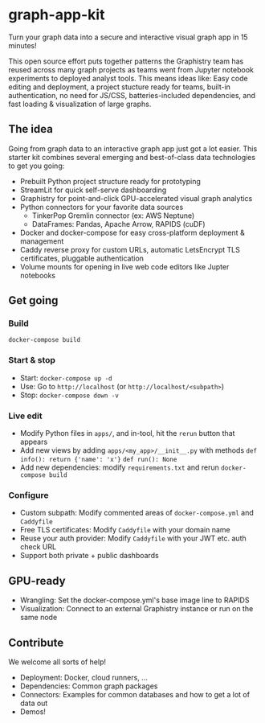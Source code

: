 # graph-app-kit

Turn your graph data into a secure and interactive visual graph app in 15 minutes! 

This open source effort puts together patterns the Graphistry team has reused across many graph projects as teams went from Jupyter notebook experiments to deployed analyst tools. This means ideas like: Easy code editing and deployment, a project stucture ready for teams, built-in authentication, no need for JS/CSS, batteries-included dependencies, and fast loading & visualization of large graphs.

## The idea

Going from graph data to an interactive graph app just got a lot easier. This starter kit combines several emerging and best-of-class data technologies to get you going:

* Prebuilt Python project structure ready for prototyping
* StreamLit for quick self-serve dashboarding
* Graphistry for point-and-click GPU-accelerated visual graph analytics
* Python connectors for your favorite data sources
   * TinkerPop Gremlin connector (ex: AWS Neptune)
   * DataFrames: Pandas, Apache Arrow, RAPIDS (cuDF)
* Docker and docker-compose for easy cross-platform deployment & management
* Caddy reverse proxy for custom URLs, automatic LetsEncrypt TLS certificates, pluggable authentication
* Volume mounts for opening in live web code editors like Jupter notebooks


## Get going

### Build

`docker-compose build`

### Start & stop

* Start: `docker-compose up -d`
* Use: Go to `http://localhost` (or `http://localhost/<subpath>`)
* Stop: `docker-compose down -v`

### Live edit

* Modify Python files in `apps/`, and in-tool, hit the `rerun` button that appears
* Add new views by adding `apps/<my_app>/__init__.py` with methods `def info(): return {'name': 'x'}` `def run(): None`
* Add new dependencies: modify `requirements.txt` and rerun `docker-compose build`

### Configure

* Custom subpath: Modify commented areas of `docker-compose.yml` and `Caddyfile`
* Free TLS certificates: Modify `Caddyfile` with your domain name
* Reuse your auth provider: Modify `Caddyfile` with your JWT etc. auth check URL
* Support both private + public dashboards

## GPU-ready

* Wrangling: Set the docker-compose.yml's base image line to RAPIDS 
* Visualization: Connect to an external Graphistry instance or run on the same node

## Contribute

We welcome all sorts of help!

* Deployment: Docker, cloud runners, ...
* Dependencies: Common graph packages
* Connectors: Examples for common databases and how to get a lot of data out
* Demos!
